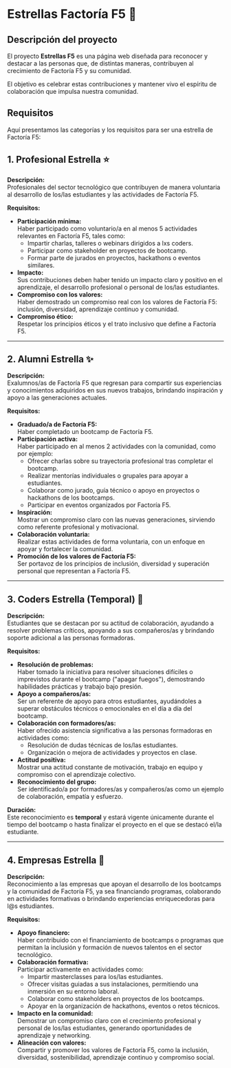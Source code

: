 # Estrellas Factoría F5 🌟

## Descripción del proyecto

El proyecto **Estrellas F5** es una página web diseñada para reconocer y destacar a las personas que, de distintas maneras, contribuyen al crecimiento de Factoría F5 y su comunidad.

El objetivo es celebrar estas contribuciones y mantener vivo el espíritu de colaboración que impulsa nuestra comunidad.

## Requisitos

Aquí presentamos las categorías y los requisitos para ser una estrella de Factoría F5:

## 1. Profesional Estrella ⭐

**Descripción:**  
Profesionales del sector tecnológico que contribuyen de manera voluntaria al desarrollo de los/las estudiantes y las actividades de Factoría F5.

**Requisitos:**

- **Participación mínima:**  
  Haber participado como voluntario/a en al menos 5 actividades relevantes en Factoría F5, tales como:
  - Impartir charlas, talleres o webinars dirigidos a lxs coders.
  - Participar como stakeholder en proyectos de bootcamp.
  - Formar parte de jurados en proyectos, hackathons o eventos similares.
- **Impacto:**  
  Sus contribuciones deben haber tenido un impacto claro y positivo en el aprendizaje, el desarrollo profesional o personal de los/las estudiantes.
- **Compromiso con los valores:**  
  Haber demostrado un compromiso real con los valores de Factoría F5: inclusión, diversidad, aprendizaje continuo y comunidad.
- **Compromiso ético:**  
  Respetar los principios éticos y el trato inclusivo que define a Factoría F5.

---

## 2. Alumni Estrella ✨

**Descripción:**  
Exalumnos/as de Factoría F5 que regresan para compartir sus experiencias y conocimientos adquiridos en sus nuevos trabajos, brindando inspiración y apoyo a las generaciones actuales.

**Requisitos:**

- **Graduado/a de Factoría F5:**  
  Haber completado un bootcamp de Factoría F5.
- **Participación activa:**  
  Haber participado en al menos 2 actividades con la comunidad, como por ejemplo:
  - Ofrecer charlas sobre su trayectoria profesional tras completar el bootcamp.
  - Realizar mentorías individuales o grupales para apoyar a estudiantes.
  - Colaborar como jurado, guía técnico o apoyo en proyectos o hackathons de los bootcamps.
  - Participar en eventos organizados por Factoría F5.
- **Inspiración:**  
  Mostrar un compromiso claro con las nuevas generaciones, sirviendo como referente profesional y motivacional.
- **Colaboración voluntaria:**  
  Realizar estas actividades de forma voluntaria, con un enfoque en apoyar y fortalecer la comunidad.
- **Promoción de los valores de Factoría F5:**  
  Ser portavoz de los principios de inclusión, diversidad y superación personal que representan a Factoría F5.

---

## 3. Coders Estrella (Temporal) 🌟

**Descripción:**  
Estudiantes que se destacan por su actitud de colaboración, ayudando a resolver problemas críticos, apoyando a sus compañeros/as y brindando soporte adicional a las personas formadoras.

**Requisitos:**

- **Resolución de problemas:**  
  Haber tomado la iniciativa para resolver situaciones difíciles o imprevistos durante el bootcamp ("apagar fuegos"), demostrando habilidades prácticas y trabajo bajo presión.
- **Apoyo a compañeros/as:**  
  Ser un referente de apoyo para otros estudiantes, ayudándoles a superar obstáculos técnicos o emocionales en el día a día del bootcamp.
- **Colaboración con formadores/as:**  
  Haber ofrecido asistencia significativa a las personas formadoras en actividades como:
  - Resolución de dudas técnicas de los/las estudiantes.
  - Organización o mejora de actividades y proyectos en clase.
- **Actitud positiva:**  
  Mostrar una actitud constante de motivación, trabajo en equipo y compromiso con el aprendizaje colectivo.
- **Reconocimiento del grupo:**  
  Ser identificado/a por formadores/as y compañeros/as como un ejemplo de colaboración, empatía y esfuerzo.

**Duración:**  
Este reconocimiento es **temporal** y estará vigente únicamente durante el tiempo del bootcamp o hasta finalizar el proyecto en el que se destacó el/la estudiante.

---

## 4. Empresas Estrella 🌟

**Descripción:**  
Reconocimiento a las empresas que apoyan el desarrollo de los bootcamps y la comunidad de Factoría F5, ya sea financiando programas, colaborando en actividades formativas o brindando experiencias enriquecedoras para l@s estudiantes.

**Requisitos:**

- **Apoyo financiero:**  
  Haber contribuido con el financiamiento de bootcamps o programas que permitan la inclusión y formación de nuevos talentos en el sector tecnológico.
- **Colaboración formativa:**  
  Participar activamente en actividades como:
  - Impartir masterclasses para los/las estudiantes.
  - Ofrecer visitas guiadas a sus instalaciones, permitiendo una inmersión en su entorno laboral.
  - Colaborar como stakeholders en proyectos de los bootcamps.
  - Apoyar en la organización de hackathons, eventos o retos técnicos.
- **Impacto en la comunidad:**  
  Demostrar un compromiso claro con el crecimiento profesional y personal de los/las estudiantes, generando oportunidades de aprendizaje y networking.
- **Alineación con valores:**  
  Compartir y promover los valores de Factoría F5, como la inclusión, diversidad, sostenibilidad, aprendizaje continuo y compromiso social.
